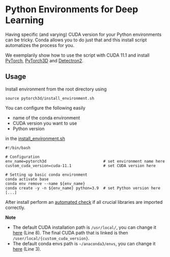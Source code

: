 # Python Environments for Deep Learning

Having specific (and varying) CUDA version for your Python environments can be tricky.
Conda allows you to do just that and this install script automatizes the process for you.

We exemplarily show how to use the script with CUDA 11.1 and install [PyTorch](https://github.com/pytorch/pytorch), [PyTorch3D](https://github.com/facebookresearch/pytorch3d) and [Detectron2](https://github.com/facebookresearch/detectron2).

## Usage

Install environment from the root directory using

```shell
source pytorch3d/install_environment.sh
```

You can configure the following easily

- name of the conda environment
- CUDA version you want to use
- Python version

in the [install_environment.sh](pytorch3d/install_environment.sh)

```shell
#!/bin/bash

# Configuration
env_name=pytorch3d                         # set environment name here
custom_cuda_version=cuda-11.1              # set CUDA version here

# Setting up basic conda environment
conda activate base
conda env remove --name ${env_name}
conda create -y -n ${env_name} python=3.9  # set Python version here
[...]
```

After install perform an [automated check](pytorch3d/environment_check.sh) if all crucial libraries are imported correctly.

**Note**
- The default CUDA installation path is `/usr/local/`, you can change it [here](utils/activate.sh#L8) (Line 8). The final CUDA path that is linked is then `/user/local/{custom_cuda_version}`.
- The default conda envs path is `~/anaconda3/envs`, you can change it [here](utils/copy_activation_files.sh#L3) (Line 3).


